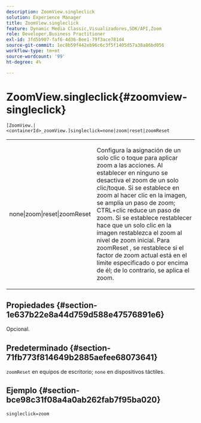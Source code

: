 ```yaml
---
description: ZoomView.singleclick
solution: Experience Manager
title: ZoomView.singleclick
feature: Dynamic Media Classic,Visualizadores,SDK/API,Zoom
role: Developer,Business Practitioner
exl-id: 3fd5b907-faf6-4d36-8ee1-79f3ace781d4
source-git-commit: 1ec8b59f442eb96c6c3f5f1405d57a38a86bd056
workflow-type: tm+mt
source-wordcount: '99'
ht-degree: 4%

---
```


# ZoomView.singleclick{#zoomview-singleclick}

`[ZoomView.|<containerId>_zoomView.]singleclick=none|zoom|reset|zoomReset`

<table id="table_82C9252157DB41B5B98505855975D2F5"> 
 <tbody> 
  <tr> 
   <td colname="col1"> <p> <span class="codeph"> none|zoom|reset|zoomReset  </span> </p> </td> 
   <td colname="col2"> <p> Configura la asignación de un solo clic o toque para aplicar zoom a las acciones. Al establecer en <span class="codeph"> ninguno </span> se desactiva el zoom de un solo clic/toque. Si se establece en <span class="codeph"> zoom </span> al hacer clic en la imagen, se amplía un paso de zoom; CTRL+clic reduce un paso de zoom. Si se establece <span class="codeph"> restablecer </span> hace que un solo clic en la imagen restablezca el zoom al nivel de zoom inicial. Para <span class="codeph"> zoomReset </span>, se restablece si el factor de zoom actual está en el límite especificado o por encima de él; de lo contrario, se aplica el zoom. </p> </td> 
  </tr> 
 </tbody> 
</table>

## Propiedades {#section-1e637b22e8a44d759d588e47576891e6}

Opcional.

## Predeterminado {#section-71fb773f814649b2885aefee68073641}

`zoomReset` en equipos de escritorio;  `none` en dispositivos táctiles.

## Ejemplo {#section-bce98c31f08a4a0ab262fab7f95ba020}

`singleclick=zoom`
